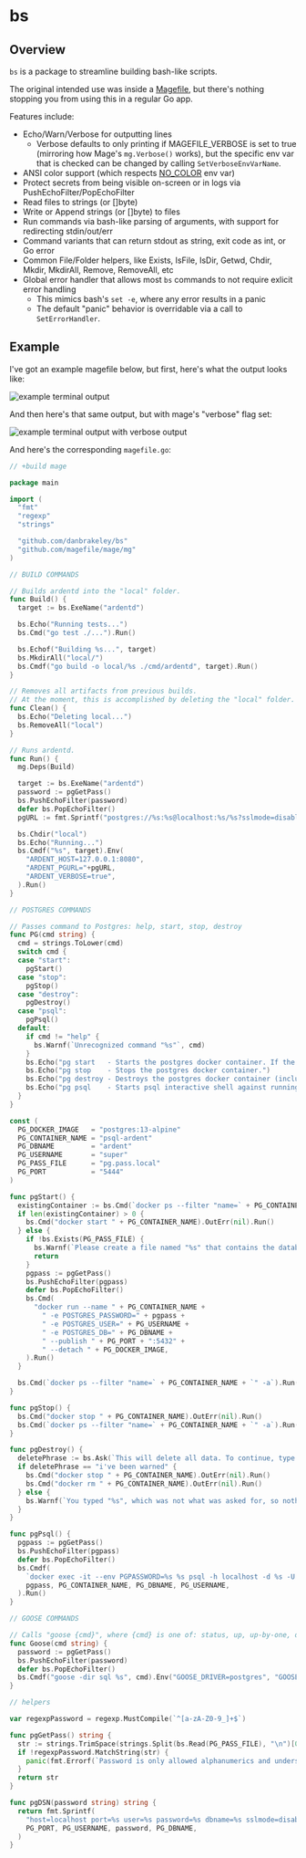 # bs

## Overview

`bs` is a package to streamline building bash-like scripts.

The original intended use was inside a [Magefile](https://magefile.org), but there's nothing stopping you from using this in a regular Go app.

Features include:

- Echo/Warn/Verbose for outputting lines
  - Verbose defaults to only printing if MAGEFILE_VERBOSE is set to true (mirroring how Mage's `mg.Verbose()` works), but the specific env var that is checked can be changed by calling `SetVerboseEnvVarName`.
- ANSI color support (which respects [NO_COLOR](https://no-color.org) env var)
- Protect secrets from being visible on-screen or in logs via PushEchoFilter/PopEchoFilter
- Read files to strings (or []byte)
- Write or Append strings (or []byte) to files
- Run commands via bash-like parsing of arguments, with support for redirecting stdin/out/err
- Command variants that can return stdout as string, exit code as int, or Go error
- Common File/Folder helpers, like Exists, IsFile, IsDir, Getwd, Chdir, Mkdir, MkdirAll, Remove, RemoveAll, etc
- Global error handler that allows most `bs` commands to not require exlicit error handling
  - This mimics bash's `set -e`, where any error results in a panic
  - The default "panic" behavior is overridable via a call to `SetErrorHandler`.

## Example

I've got an example magefile below, but first, here's what the output looks like:

![example terminal output](images/example.png)

And then here's that same output, but with mage's "verbose" flag set:

![example terminal output with verbose output](images/example-verbose.png)

And here's the corresponding `magefile.go`:

```go
// +build mage

package main

import (
  "fmt"
  "regexp"
  "strings"

  "github.com/danbrakeley/bs"
  "github.com/magefile/mage/mg"
)

// BUILD COMMANDS

// Builds ardentd into the "local" folder.
func Build() {
  target := bs.ExeName("ardentd")

  bs.Echo("Running tests...")
  bs.Cmd("go test ./...").Run()

  bs.Echof("Building %s...", target)
  bs.MkdirAll("local/")
  bs.Cmdf("go build -o local/%s ./cmd/ardentd", target).Run()
}

// Removes all artifacts from previous builds.
// At the moment, this is accomplished by deleting the "local" folder.
func Clean() {
  bs.Echo("Deleting local...")
  bs.RemoveAll("local")
}

// Runs ardentd.
func Run() {
  mg.Deps(Build)

  target := bs.ExeName("ardentd")
  password := pgGetPass()
  bs.PushEchoFilter(password)
  defer bs.PopEchoFilter()
  pgURL := fmt.Sprintf("postgres://%s:%s@localhost:%s/%s?sslmode=disable", PG_USERNAME, password, PG_PORT, PG_DBNAME)

  bs.Chdir("local")
  bs.Echo("Running...")
  bs.Cmdf("%s", target).Env(
    "ARDENT_HOST=127.0.0.1:8080",
    "ARDENT_PGURL="+pgURL,
    "ARDENT_VERBOSE=true",
  ).Run()
}

// POSTGRES COMMANDS

// Passes command to Postgres: help, start, stop, destroy
func PG(cmd string) {
  cmd = strings.ToLower(cmd)
  switch cmd {
  case "start":
    pgStart()
  case "stop":
    pgStop()
  case "destroy":
    pgDestroy()
  case "psql":
    pgPsql()
  default:
    if cmd != "help" {
      bs.Warnf(`Unrecognized command "%s"`, cmd)
    }
    bs.Echo("pg start   - Starts the postgres docker container. If the container didn't previously exist, it is created.")
    bs.Echo("pg stop    - Stops the postgres docker container.")
    bs.Echo("pg destroy - Destroys the postgres docker container (including data).")
    bs.Echo("pg psql    - Starts psql interactive shell against running postgres db.")
  }
}

const (
  PG_DOCKER_IMAGE   = "postgres:13-alpine"
  PG_CONTAINER_NAME = "psql-ardent"
  PG_DBNAME         = "ardent"
  PG_USERNAME       = "super"
  PG_PASS_FILE      = "pg.pass.local"
  PG_PORT           = "5444"
)

func pgStart() {
  existingContainer := bs.Cmd(`docker ps --filter "name=` + PG_CONTAINER_NAME + `" -q -a`).RunStr()
  if len(existingContainer) > 0 {
    bs.Cmd("docker start " + PG_CONTAINER_NAME).OutErr(nil).Run()
  } else {
    if !bs.Exists(PG_PASS_FILE) {
      bs.Warnf(`Please create a file named "%s" that contains the database password.`, PG_PASS_FILE)
      return
    }
    pgpass := pgGetPass()
    bs.PushEchoFilter(pgpass)
    defer bs.PopEchoFilter()
    bs.Cmd(
      "docker run --name " + PG_CONTAINER_NAME +
        " -e POSTGRES_PASSWORD=" + pgpass +
        " -e POSTGRES_USER=" + PG_USERNAME +
        " -e POSTGRES_DB=" + PG_DBNAME +
        " --publish " + PG_PORT + ":5432" +
        " --detach " + PG_DOCKER_IMAGE,
    ).Run()
  }

  bs.Cmd(`docker ps --filter "name=` + PG_CONTAINER_NAME + `" -a`).Run()
}

func pgStop() {
  bs.Cmd("docker stop " + PG_CONTAINER_NAME).OutErr(nil).Run()
  bs.Cmd(`docker ps --filter "name=` + PG_CONTAINER_NAME + `" -a`).Run()
}

func pgDestroy() {
  deletePhrase := bs.Ask(`This will delete all data. To continue, type "i've been warned" (without quotes): `)
  if deletePhrase == "i've been warned" {
    bs.Cmd("docker stop " + PG_CONTAINER_NAME).OutErr(nil).Run()
    bs.Cmd("docker rm " + PG_CONTAINER_NAME).OutErr(nil).Run()
  } else {
    bs.Warnf(`You typed "%s", which was not what was asked for, so nothing was deleted.`, deletePhrase)
  }
}

func pgPsql() {
  pgpass := pgGetPass()
  bs.PushEchoFilter(pgpass)
  defer bs.PopEchoFilter()
  bs.Cmdf(
    `docker exec -it --env PGPASSWORD=%s %s psql -h localhost -d %s -U %s`,
    pgpass, PG_CONTAINER_NAME, PG_DBNAME, PG_USERNAME,
  ).Run()
}

// GOOSE COMMANDS

// Calls "goose {cmd}", where {cmd} is one of: status, up, up-by-one, down, redo, reset, or version
func Goose(cmd string) {
  password := pgGetPass()
  bs.PushEchoFilter(password)
  defer bs.PopEchoFilter()
  bs.Cmdf("goose -dir sql %s", cmd).Env("GOOSE_DRIVER=postgres", "GOOSE_DBSTRING="+pgDSN(password)).Run()
}

// helpers

var regexpPassword = regexp.MustCompile(`^[a-zA-Z0-9_]+$`)

func pgGetPass() string {
  str := strings.TrimSpace(strings.Split(bs.Read(PG_PASS_FILE), "\n")[0])
  if !regexpPassword.MatchString(str) {
    panic(fmt.Errorf(`Password is only allowed alphanumerics and underscores. Please change "%s" by hand to fix.`, PG_PASS_FILE))
  }
  return str
}

func pgDSN(password string) string {
  return fmt.Sprintf(
    "host=localhost port=%s user=%s password=%s dbname=%s sslmode=disable",
    PG_PORT, PG_USERNAME, password, PG_DBNAME,
  )
}
```
